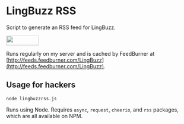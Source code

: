 LingBuzz RSS
============

Script to generate an RSS feed for LingBuzz.

<a href="http://feeds.feedburner.com/LingBuzz"><img src="http://feeds.feedburner.com/~fc/LingBuzz?bg=FF6600&amp;fg=444444&amp;anim=0" height="26" width="88" style="border:0" alt="" /></a>

Runs regularly on my server and is cached by FeedBurner at [http://feeds.feedburner.com/LingBuzz](http://feeds.feedburner.com/LingBuzz).

Usage for hackers
-----------------

	node lingbuzzrss.js

Runs using Node. Requires `async`, `request`, `cheerio`, and `rss` packages, which are all available on NPM.
